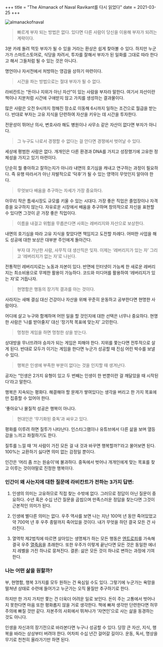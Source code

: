+++
title = "The Almanack of Naval Ravikant를 다시 읽었다"
date = 2021-03-25
+++

![almanackofnaval](https://bear-images.sfo2.cdn.digitaloceanspaces.com/kang-1662215997.jpg)

> 빠르게 부자 되는 방법은 없다. 있다면 다른 사람이 당신을 이용해 부자가 되려는 계략이다.

3분 카레 돌려 먹듯 부자가 될 수 있을 거라는 환상은 쉽게 찾아볼 수 있다. 하지만 누군가가 스마트스토어로, 식당을 차려서, 투자를 잘해서 부자가 된 일화를 그대로 따라 한다고 해서 그들처럼 될 수 있는 것은 아니다.

명언이나 자서전에서 처방하는 영감을 상하기 마련이다.

> 시간을 파는 방법으로는 절대 부자가 될 수 없다.

라비칸트는 “돈이나 지위가 아닌 자산”이 있는 사람을 부자라 말한다. 여기서 자산이란 책이나 지분처럼 시간에 구애받지 않고 가치를 생성하는 결과물이다.

많은 사람은 오전 9시까지 정해진 장소로 이동해 6시까지 일하는 조건으로 월급을 받는다. 반대로 부자는 고유 지식을 단련하여 자산을 키우는 데 시간을 투자한다.

전문성이 뛰어난 의사, 변호사라 해도 병원이나 사무소 같은 자산이 없다면 부자가 아니다.

> 그 누구도 나로서 경쟁할 수 없다는 걸 안다면 경쟁에서 벗어날 수 있다.

세상에 평범한 사람은 없다. 개개인은 다른 환경과 DNA를 가지고 성장했기에 고유한 정체성을 가지고 있기 마련이다.

단순히 뭘 좋아하고 잘하는지가 아니라 내면의 호기심을 캐내고 연구하는 과정이 필요하다. 즉 유행 따라서가 아닌 자발적으로 ‘덕후’가 될 수 있는 영역이 무엇인지 알아야 한다.

> 무엇보다 배움을 추구하는 자세가 가장 중요하다.

아무리 작은 틈새시장도 규모를 키울 수 있는 시대다. 가장 좋은 직업은 졸업장이나 자격증을 요구하지 않는다. 자유로운 시장에서 배움을 추구하며 창의적으로 자신을 표현할 수 있다면 그것이 곧 가장 좋은 직업이다.

> 이름을 내걸고 위험을 무릅쓴다면 사회는 레버리지와 자산으로 보상한다.

내면의 호기심을 따라 고유 지식을 찾았다면 책임지고 도전할 차례다. 어떠한 사업을 해도 성공에 대한 보상은 대부분 주인에게 돌아간다.

> 부자 대 가난한 사람, 사무직 대 생산직은 잊자. 이제는 ‘레버리지가 있는 자’ 그리고 ‘레버리지가 없는 자’로 나뉜다.

전통적인 레버리지로는 노동과 자본이 있다. 반면에 인터넷이 가능케 한 새로운 레버리지는 최소비용으로 무제한 활용이 가능하다. 코드와 미디어를 활용하여 ‘레버리지가 있는 자’로 거듭나자.

> 현명함은 행동의 장기적 결과를 아는 것이다.

사라지는 새해 결심 대신 건강이나 자산을 위해 꾸준히 운동하고 공부한다면 현명한 사람이다.

어디에 살고 누구와 함께하며 어떤 일을 할 것인지에 대한 선택은 너무나 중요하다. 현명한 사람은 ‘나를 받아줄지’ 대신 ‘장기적 목표에 맞는지’ 고민한다.

> 멍청한 게임을 하면 멍청한 상을 받는다.

상대방을 무너뜨려야 승자가 되는 게임은 피해야 한다. 지위를 쫓는다면 전투적으로 살게 된다. 반대로 모두가 이기는 게임을 한다면 누군가 성공할 때 진심 어린 박수를 보낼 수 있다.

> 행복은 인생에 부족한 부분이 없다는 것을 인지할 때 생겨난다.

공자는 “인생은 2가지 유형이 있고 두 번째는 인생이 한 번뿐이란 걸 깨달았을 때 시작된다’라고 말한다.

행복은 지속되는 평화다. 해결해야 할 문제가 쌓여있다는 생각을 버리고 한 가지 목표에만 집중할 수 있어야 한다.

‘좋아요’나 물질적 성공은 행복이 아니다.

> 현대인은 ‘무기화된 중독’과 싸우고 있다.

평화를 이루려 하면 질투가 나타난다. 인스타그램이나 유튜브에서 다른 삶을 보며 열등감을 느끼고 좌절하기도 한다.

질투를 느낄 때 ‘저 사람이 가진 모든 걸 내 것과 바꾸면 행복할까?’라고 물어보면 된다. 100%는 교환하기 싫다면 의미 없는 감정일 뿐이다.

인간은 ‘머리 좀 쓰는 원숭이’에 불과하다. 중독에서 벗어나 개개인에게 맞는 목표를 찾고 이루는 것이야말로 진정한 행복이다.

### 인간이 왜 사는지에 대한 질문에 라비칸트가 전하는 3가지 답변:

1. 인생의 의미는 고유하므로 직접 찾는 수밖에 없다. 그러므로 정답이 아닌 질문이 중요하다. 수년 혹은 수십 년간 질문을 곱씹으며 만족스러운 정답을 찾는다면 그것이 근본적인 의미가 된다.

2. 인생에 별다른 의미는 없다. 우주 역사를 보면 나는 지난 100억 년 동안 죽어있었고 약 700억 년 후 우주 종말까지 죽어있을 것이다. 내가 무엇을 하던 결국 모든 건 사라진다.

3. 열역학 제2법칙에 따르면 살아있는 생명체가 하는 모든 행동은 [엔트로피](https://ko.wikipedia.org/wiki/%EC%97%94%ED%8A%B8%EB%A1%9C%ED%94%BC)를 가속해 결국 우주 [열죽음](https://ko.wikipedia.org/wiki/%EC%97%B4%EC%A3%BD%EC%9D%8C)을 초래한다. 또한 우주가 이렇게 끝난다면 모든 것은 동일한 에너지 레벨을 가진 하나로 뭉쳐진다. 결론: 삶은 모든 것이 하나로 변하는 과정에 기여한다.

### 나는 어떤 삶을 원할까?

부, 현명함, 행복 3가지를 모두 원하는 건 욕심일 수도 있다. 그렇기에 누군가는 욕망을 떨쳐낸 상태로 수련에 들어가고 누군가는 오직 물질만 추구하기로 한다.

하지만 한 가지 가치만 쫓는 건 더욱더 어려운 일로 보인다. 돈이 주는 고통에서 벗어나지 못한다면 마음 또한 평화롭지 않을 거로 생각한다. 책에 빠져 생각만 단련한다면 허무주의에 빠질 것만 같다. 자본주의 사회에서 뛰쳐나가 ‘자연인’으로 사는 삶을 동경하는 것도 아니다.

인생을 자신과의 장기전으로 바라본다면 누구나 성공할 수 있다. 당장 큰 자산, 지식, 행복을 바라는 상상부터 버려야 한다. 어차피 수십 년간 걸어갈 길이다. 운동, 독서, 명상을 무기로 천천히 올라가기만 하면 된다.